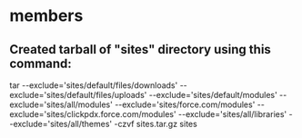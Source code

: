 # members

## Created tarball of "sites" directory using this command:
tar --exclude='sites/default/files/downloads' --exclude='sites/default/files/uploads' --exclude='sites/default/modules' --exclude='sites/all/modules' --exclude='sites/force.com/modules' --exclude='sites/clickpdx.force.com/modules' --exclude='sites/all/libraries' --exclude='sites/all/themes' -czvf sites.tar.gz sites
